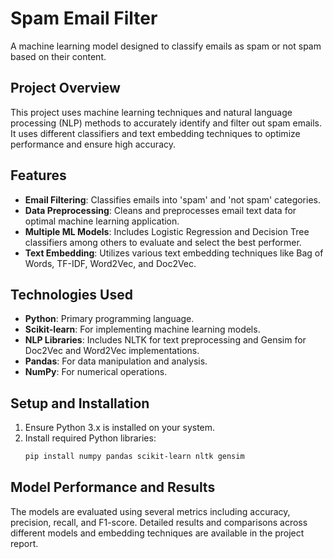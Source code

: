 # Spam Email Filter

A machine learning model designed to classify emails as spam or not spam based on their content.

## Project Overview

This project uses machine learning techniques and natural language processing (NLP) methods to accurately identify and filter out spam emails. It uses different classifiers and text embedding techniques to optimize performance and ensure high accuracy.

## Features

- **Email Filtering**: Classifies emails into 'spam' and 'not spam' categories.
- **Data Preprocessing**: Cleans and preprocesses email text data for optimal machine learning application.
- **Multiple ML Models**: Includes Logistic Regression and Decision Tree classifiers among others to evaluate and select the best performer.
- **Text Embedding**: Utilizes various text embedding techniques like Bag of Words, TF-IDF, Word2Vec, and Doc2Vec.

## Technologies Used

- **Python**: Primary programming language.
- **Scikit-learn**: For implementing machine learning models.
- **NLP Libraries**: Includes NLTK for text preprocessing and Gensim for Doc2Vec and Word2Vec implementations.
- **Pandas**: For data manipulation and analysis.
- **NumPy**: For numerical operations.

## Setup and Installation

1. Ensure Python 3.x is installed on your system.
2. Install required Python libraries:
   ```bash
   pip install numpy pandas scikit-learn nltk gensim

## Model Performance and Results
The models are evaluated using several metrics including accuracy, precision, recall, and F1-score.
Detailed results and comparisons across different models and embedding techniques are available in the project report.
